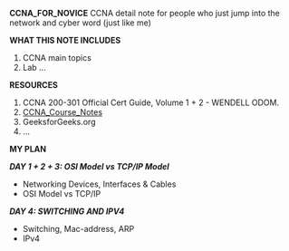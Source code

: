 **CCNA_FOR_NOVICE**
CCNA detail note for people who just jump into the network and cyber word (just like me)

**WHAT THIS NOTE INCLUDES**
1. CCNA main topics
2. Lab
...

**RESOURCES**
1. CCNA 200-301 Official Cert Guide, Volume 1 + 2 -  WENDELL ODOM. 
2. [CCNA_Course_Notes](https://github.com/psaumur/CCNA_Course_Notes)
3. GeeksforGeeks.org
4. ...

**MY PLAN**

_**DAY 1 + 2 + 3: OSI Model vs TCP/IP Model**_
- Networking Devices, Interfaces & Cables
- OSI Model vs TCP/IP

_**DAY 4: SWITCHING AND IPV4**_
- Switching, Mac-address, ARP
- IPv4
